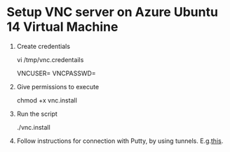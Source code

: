 Setup VNC server on Azure Ubuntu 14 Virtual Machine
==
1. Create credentials

    vi /tmp/vnc.credentails

    VNCUSER=
    VNCPASSWD=

2. Give permissions to execute

    chmod +x vnc.install

3. Run the script
    
    ./vnc.install

4. Follow instructions for connection with Putty, by using tunnels. E.g.[this](https://www.digitalocean.com/community/tutorials/how-to-setup-vnc-for-ubuntu-12).
